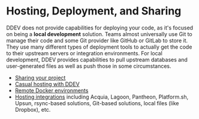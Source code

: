 # Hosting, Deployment, and Sharing

DDEV does not provide capabilities for deploying your code, as it's focused on being a **local development** solution. Teams almost universally use Git to manage their code and some Git provider like GitHub or GitLab to store it. They use many different types of deployment tools to actually get the code to their upstream servers or integration environments. For local development, DDEV provides capabilities to pull upstream databases and user-generated files as well as push those in some circumstances.

* [Sharing your project](sharing.md)
* [Casual hosting with DDEV](hosting.md)
* [Remote Docker environments](remote-docker.md)
* [Hosting integrations](../providers/index.md) including Acquia, Lagoon, Pantheon, Platform.sh, Upsun, rsync-based solutions, Git-based solutions, local files (like Dropbox), etc.
